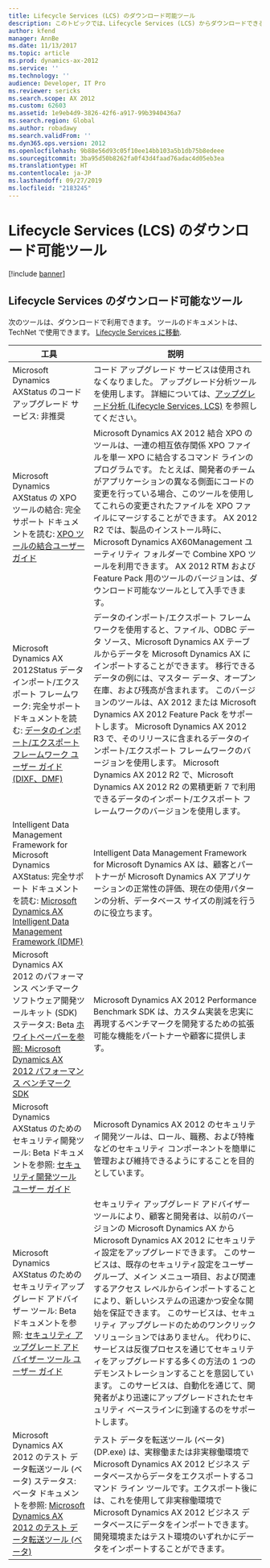 ```yaml
---
title: Lifecycle Services (LCS) のダウンロード可能ツール
description: このトピックでは、Lifecycle Services (LCS) からダウンロードできるツールについて説明します。
author: kfend
manager: AnnBe
ms.date: 11/13/2017
ms.topic: article
ms.prod: dynamics-ax-2012
ms.service: ''
ms.technology: ''
audience: Developer, IT Pro
ms.reviewer: sericks
ms.search.scope: AX 2012
ms.custom: 62603
ms.assetid: 1e9eb4d9-3826-42f6-a917-99b3940436a7
ms.search.region: Global
ms.author: robadawy
ms.search.validFrom: ''
ms.dyn365.ops.version: 2012
ms.openlocfilehash: 9b88e56d93c05f10ee14bb103a5b1db75b8edeee
ms.sourcegitcommit: 3ba95d50b8262fa0f43d4faad76adac4d05eb3ea
ms.translationtype: HT
ms.contentlocale: ja-JP
ms.lasthandoff: 09/27/2019
ms.locfileid: "2183245"
---
```

# <a name="downloadable-tools-in-lifecycle-services-lcs"></a>Lifecycle Services (LCS) のダウンロード可能ツール

[!include [banner](../../includes/banner.md)]

<a name="downloadable-tools-on-lifecycle-services"></a>Lifecycle Services のダウンロード可能なツール
----------------------------------------

次のツールは、ダウンロードで利用できます。 ツールのドキュメントは、TechNet で使用できます。 [Lifecycle Services に移動](https://lcs.dynamics.com).

| 工具                                                                                                                                                                                                                                                                                       | 説明                                                                                                                                                                                                                                                                                                                                                                                                                                                                                                                                                                                                                                                         |
|--------------------------------------------------------------------------------------------------------------------------------------------------------------------------------------------------------------------------------------------------------------------------------------------|---------------------------------------------------------------------------------------------------------------------------------------------------------------------------------------------------------------------------------------------------------------------------------------------------------------------------------------------------------------------------------------------------------------------------------------------------------------------------------------------------------------------------------------------------------------------------------------------------------------------------------------------------------------------|
| Microsoft Dynamics AXStatus のコード アップグレード サービス: 非推奨                                                                                                                                                                                                                           | コード アップグレード サービスは使用されなくなりました。 アップグレード分析ツールを使用します。 詳細については、[アップグレード分析 (Lifecycle Services, LCS)](upgrade-analysis-lcs.md) を参照してください。                                                                                                                                                                                                                                                                                                                                                                                                                                   |
| Microsoft Dynamics AXStatus の XPO ツールの結合: 完全サポート ドキュメントを読む: [XPO ツールの結合ユーザー ガイド](http://msdn.microsoft.com/library/4272f980-ad41-4187-be21-b2fcf93325e0(AX.60).aspx)                                                                                | Microsoft Dynamics AX 2012 結合 XPO のツールは、一連の相互依存関係 XPO ファイルを単一 XPO に結合するコマンド ラインのプログラムです。 たとえば、開発者のチームがアプリケーションの異なる側面にコードの変更を行っている場合、このツールを使用してこれらの変更されたファイルを XPO ファイルにマージすることができます。 AX 2012 R2 では、製品のインストール時に、Microsoft Dynamics AX60Management ユーティリティ フォルダーで Combine XPO ツールを利用できます。 AX 2012 RTM および Feature Pack 用のツールのバージョンは、ダウンロード可能なツールとして入手できます。                                                                                                  |
| Microsoft Dynamics AX 2012Status データ インポート/エクスポート フレームワーク: 完全サポート ドキュメントを読む: [データのインポート/エクスポート フレームワーク ユーザー ガイド (DIXF、DMF)](user-guide-dixf.md)                                     | データのインポート/エクスポート フレームワークを使用すると、ファイル、ODBC データ ソース、Microsoft Dynamics AX テーブルからデータを Microsoft Dynamics AX にインポートすることができます。 移行できるデータの例には、マスター データ、オープン在庫、および残高が含まれます。 このバージョンのツールは、AX 2012 または Microsoft Dynamics AX 2012 Feature Pack をサポートします。 Microsoft Dynamics AX 2012 R3 で、そのリリースに含まれるデータのインポート/エクスポート フレームワークのバージョンを使用します。 Microsoft Dynamics AX 2012 R2 で、Microsoft Dynamics AX 2012 R2 の累積更新 7 で利用できるデータのインポート/エクスポート フレームワークのバージョンを使用します。                                        |
| Intelligent Data Management Framework for Microsoft Dynamics AXStatus: 完全サポート ドキュメントを読む: [Microsoft Dynamics AX Intelligent Data Management Framework (IDMF)](microsoft-idmf.md) | Intelligent Data Management Framework for Microsoft Dynamics AX は、顧客とパートナーが Microsoft Dynamics AX アプリケーションの正常性の評価、現在の使用パターンの分析、データベース サイズの削減を行うのに役立ちます。                                                                                                                                                                                                                                                                                                                                                                                                                                              |
| Microsoft Dynamics AX 2012 のパフォーマンス ベンチマーク ソフトウェア開発ツールキット (SDK) ステータス: Beta [ホワイトペーパーを参照: Microsoft Dynamics AX 2012 パフォーマンス ベンチマーク SDK](http://go.microsoft.com/fwlink/?LinkId=306262)                                                            | Microsoft Dynamics AX 2012 Performance Benchmark SDK は、カスタム実装を忠実に再現するベンチマークを開発するための拡張可能な機能をパートナーや顧客に提供します。                                                                                                                                                                                                                                                                                                                                                                                                                                                                             |
| Microsoft Dynamics AXStatus のためのセキュリティ開発ツール: Beta ドキュメントを参照: [セキュリティ開発ツール ユーザー ガイド](security-development-tool-user-guide.md)                                                                                  | Microsoft Dynamics AX 2012 のセキュリティ開発ツールは、ロール、職務、および特権などのセキュリティ コンポーネントを簡単に管理および維持できるようにすることを目的としています。                                                                                                                                                                                                                                                                                                                                                                                                                                                                                      |
| Microsoft Dynamics AXStatus のためのセキュリティアップグレード アドバイザー ツール: Beta ドキュメントを参照: [セキュリティ アップグレード アドバイザー ツール ユーザー ガイド](security-upgrade-advisor-tool-user-guide.md)                                                                      | セキュリティ アップグレード アドバイザー ツールにより、顧客と開発者は、以前のバージョンの Microsoft Dynamics AX から Microsoft Dynamics AX 2012 にセキュリティ設定をアップグレードできます。 このサービスは、既存のセキュリティ設定をユーザー グループ、メイン メニュー項目、および関連するアクセス レベルからインポートすることにより、新しいシステムの迅速かつ安全な開始を保証できます。 このサービスは、セキュリティ アップグレードのためのワンクリック ソリューションではありません。 代わりに、サービスは反復プロセスを通じてセキュリティをアップグレードする多くの方法の 1 つのデモンストレーションすることを意図しています。 このサービスは、自動化を通じて、開発者がより迅速にアップグレードされたセキュリティ ベースラインに到達するのをサポートします。 |
| Microsoft Dynamics AX 2012 のテスト データ転送ツール (ベータ) ステータス: ベータ ドキュメントを参照: [Microsoft Dynamics AX 2012 のテスト データ転送ツール (ベータ)](test-data-transfer-tool-beta-2012.md)                        | テスト データを転送ツール (ベータ) (DP.exe) は、実稼働または非実稼働環境で Microsoft Dynamics AX 2012 ビジネス データベースからデータをエクスポートするコマンド ライン ツールです。エクスポート後には、これを使用して非実稼働環境で Microsoft Dynamics AX 2012 ビジネス データベースにデータをインポートできます。 開発環境またはテスト環境のいずれかにデータをインポートすることができます。                                                                                                                                                                                                                                                                           |





